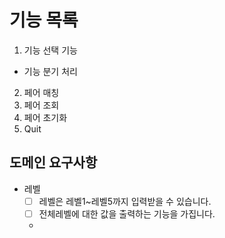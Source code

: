 # 기능 목록 #
1. 기능 선택 기능
- 기능 분기 처리
2. 페어 매칭
3. 페어 조회
4. 페어 초기화
5. Quit

## 도메인 요구사항
- 레벨
  - [ ] 레벨은 레벨1~레벨5까지 입력받을 수 있습니다.
  - [ ] 전체레벨에 대한 값을 출력하는 기능을 가집니다.
  - 